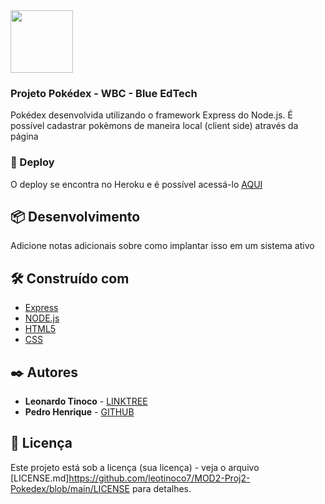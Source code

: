 <img src="https://user-images.githubusercontent.com/95504029/151560441-2e792d97-fd65-462c-8fd7-70f581de5674.gif" width="100">

### Projeto Pokédex - WBC - Blue EdTech

Pokédex desenvolvida utilizando o framework Express do Node.js.
É possível cadastrar pokèmons de maneira local (client side) através da página

### 🔧 Deploy

O deploy se encontra no Heroku e é possível acessá-lo <a href="https://mod2-proj-pokedex.herokuapp.com/" target="_blank">AQUI</a>


## 📦 Desenvolvimento

Adicione notas adicionais sobre como implantar isso em um sistema ativo

## 🛠️ Construído com

* [Express](https://expressjs.com/)
* [NODE.js](https://nodejs.org/)
* [HTML5](https://developer.mozilla.org/en-US/docs/Glossary/HTML5)
* [CSS](https://developer.mozilla.org/pt-BR/docs/Web/CSS)

## ✒️ Autores

* **Leonardo Tinoco** - [LINKTREE](https://linktr.ee/leotinoco7)
* **Pedro Henrique** - [GITHUB](https://github.com/phcPedro)

## 📄 Licença

Este projeto está sob a licença (sua licença) - veja o arquivo [LICENSE.md]https://github.com/leotinoco7/MOD2-Proj2-Pokedex/blob/main/LICENSE para detalhes.
